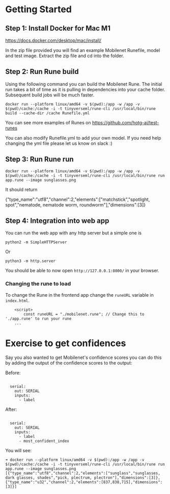# Getting Started


## ​​Step 1: Install Docker for Mac M1 

https://docs.docker.com/desktop/mac/install/

In the zip file provided you will find an example Mobilenet Runefile, model and test image. Extract the zip file and cd into the folder. 

## Step 2: Run Rune build 

Using the following command you can build the Mobilenet Rune. The initial run takes a bit of time as it is pulling in dependencies into your cache folder. Subsequent build jobs will be much faster. 

`docker run --platform linux/amd64 -v $(pwd):/app -w /app -v $(pwd)/cache:/cache -i -t tinyverseml/rune-cli /usr/local/bin/rune build --cache-dir /cache Runefile.yml`

You can see more examples of Runes on https://github.com/hotg-ai/test-runes

You can also modify Runefile.yml to add your own model. If you need help changing the yml file please let us know on slack :) 

## Step 3: Run Rune run

`docker run --platform linux/amd64 -v $(pwd):/app -w /app -v $(pwd)/cache:/cache -i -t tinyverseml/rune-cli /usr/local/bin/rune run app.rune --image sunglasses.png`

It should return 

{"type_name":"utf8","channel":2,"elements":["matchstick","spotlight, spot","nematode, nematode worm, roundworm"],"dimensions":[3]}


## Step 4: Integration into web app

You can run the web app with any http server but a simple one is 

`python2 -m SimpleHTTPServer`

Or

`python3 -m http.server` 

You should be able to now open `http://127.0.0.1:8000/` in your browser.

### Changing the rune to load

To change the Rune in the frontend app change the `runeURL` variable in `index.html`.

```
    <script>
        const runeURL = "./mobilenet.rune"; // Change this to './app.rune' to run your rune
    ...
```


# Exercise to get confidences 

Say you also wanted to get Mobilenet's confidence scores you can do this by adding the output of the confidence scores to the output: 

Before: 

```

  serial:
    out: SERIAL
    inputs:
      - label
```

After: 
```

  serial:
    out: SERIAL
    inputs:
      - label
      - most_confident_index
```


You will see:

```
➜ docker run --platform linux/amd64 -v $(pwd):/app -w /app -v $(pwd)/cache:/cache -i -t tinyverseml/rune-cli /usr/local/bin/rune run app.rune --image sunglasses.png
[{"type_name":"utf8","channel":2,"elements":["sunglass","sunglasses, dark glasses, shades","pick, plectrum, plectron"],"dimensions":[3]},{"type_name":"u32","channel":2,"elements":[837,838,715],"dimensions":[3]}]
```